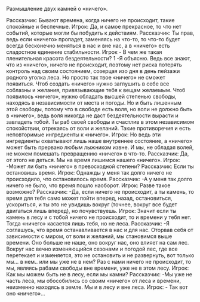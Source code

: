 Размышление двух камней о «ничего».

Рассказчик: Бывают времена, когда ничего не происходит, такие спокойные и беспечные.
Игрок: Да, и самое прекрасное, то что нет событий, которые могли бы побудить к действиям.
Рассказчик: Ты прав, ведь если «ничего» пропадет, заменяясь на что-то, то что-то будет всегда бесконечно меняться в нас и вне нас, а в «ничего» есть сладостное единение стабильности.
Игрок - В чем же такая пленительная красота бездеятельности?
1 -Я объясню. Ведь все знают, что из «ничего», ничего не происходит, поэтому нет риска потерять контроль над своим состоянием, созерцая изо дня в день пейзажи родного уголка леса. Но просто так твое «ничего» не сможет появиться. Чтоб создать «ничего» нужно заглушить в себе все соблазны и желания, привязывающие тебя к вещам желаемым. Чтоб появилось «ничего», нужно обладать высшей степенью свободы, находясь в независимости от места и погоды. Но и быть лишенным   этой свободы, потому что в свободе есть воля, но воли не должно быть в «ничего»,  ведь воля никогда не даст бездеятельности вырасти и завладеть тобой.  Ты раб своей свободы и счастлив в этом независимом спокойствии, отрекаясь от воли и желаний.  Такие противоречия и есть неповторимые ингредиенты к «ничего».
Игрок: Но ведь эти ингредиенты охватывают лишь наше внутреннее состояние, а «ничего» может быть прервано любым лыжником извне. И мы, не обладая волей, не можем помешать превращению «ничего»  в что-то.
Рассказчик: Да, от этого не деться. Мы на время лишимся нашего «ничего».
Игрок: -Может ли быть «ничего»  в превосходной степени?
Рассказчик: Если ты остановишь время.
Игрок: Однажды у меня так долго ничего не происходило, что остановилось время.
Рассказчик: -А у меня так долго ничего не было, что время пошло наоборот.
Игрок: Разве такое возможно?
Рассказчик: -Да,  если ничего не происходит,  а ты камень, то время для тебя само может пойти  вперед, назад,  остановиться, ускориться, и ты это не увидишь вокруг (точнее, вокруг все будет двигаться лишь вперед), но почувствуешь.
Игрок: Значит если ты камень в лесу и с тобой ничего не происходит, то и времени у тебя нет. Тогда «ничего» касается лишь тебя, но не леса.
Рассказчик: -Я соглашусь, что время останавливается в нас и для нас. Оторвав себя от зависимости с миром, от воли и желаний, мы становимся выше времени.  Оно больше не наше, оно вокруг нас, оно влияет на сам лес.  Вокруг нас вечно изменяющийся сезонами и погодой лес, где все перетекает и изменяется,  это не остановить и не развернуть, вот только мы…  в нем..   или мы уже не в нем?  Раз с нами ничего не происходит, то мы, являясь рабами свободы вне времени, уже не в этом лесу. 
Игрок: Как мы можем быть не в лесу, если мы камни?
Рассказчик: -Мы уже не часть леса, мы обособились со своим «ничего» от леса и времени, неизменно находясь в земле. Мы и в лесу и вне леса.
Игрок: - Так вот оно «ничего»…
